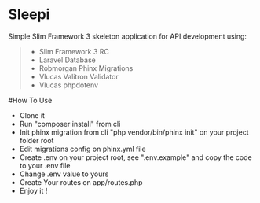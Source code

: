 # Sleepi
Simple Slim Framework 3 skeleton application for API development using:
>- Slim Framework 3 RC
>- Laravel Database
>- Robmorgan Phinx Migrations
>- Vlucas Valitron Validator
>- Vlucas phpdotenv

#How To Use
- Clone it
- Run "composer install" from cli
- Init phinx migration from cli "php vendor/bin/phinx init" on your project folder root
- Edit migrations config on phinx.yml file
- Create .env on your project root, see ".env.example" and copy the code to your .env file
- Change .env value to yours
- Create Your routes on app/routes.php
- Enjoy it !
